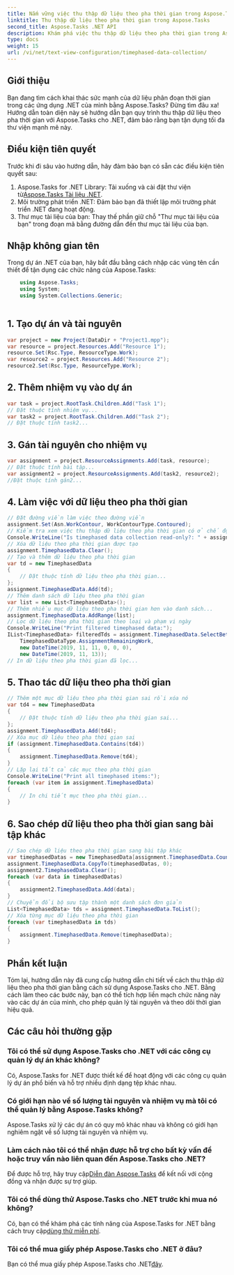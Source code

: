 ```yaml
---
title: Nắm vững việc thu thập dữ liệu theo pha thời gian trong Aspose.Tasks
linktitle: Thu thập dữ liệu theo pha thời gian trong Aspose.Tasks
second_title: Aspose.Tasks .NET API
description: Khám phá việc thu thập dữ liệu theo pha thời gian trong Aspose.Tasks cho .NET. Hướng dẫn từng bước, Câu hỏi thường gặp và hơn thế nữa. Hãy nâng cao khả năng quản lý dự án của bạn ngay hôm nay!
type: docs
weight: 15
url: /vi/net/text-view-configuration/timephased-data-collection/
---
```

## Giới thiệu
Bạn đang tìm cách khai thác sức mạnh của dữ liệu phân đoạn thời gian trong các ứng dụng .NET của mình bằng Aspose.Tasks? Đừng tìm đâu xa! Hướng dẫn toàn diện này sẽ hướng dẫn bạn quy trình thu thập dữ liệu theo pha thời gian với Aspose.Tasks cho .NET, đảm bảo rằng bạn tận dụng tối đa thư viện mạnh mẽ này.
## Điều kiện tiên quyết
Trước khi đi sâu vào hướng dẫn, hãy đảm bảo bạn có sẵn các điều kiện tiên quyết sau:
1.  Aspose.Tasks for .NET Library: Tải xuống và cài đặt thư viện từ[Aspose.Tasks Tài liệu .NET](https://reference.aspose.com/tasks/net/).
2. Môi trường phát triển .NET: Đảm bảo bạn đã thiết lập môi trường phát triển .NET đang hoạt động.
3. Thư mục tài liệu của bạn: Thay thế phần giữ chỗ "Thư mục tài liệu của bạn" trong đoạn mã bằng đường dẫn đến thư mục tài liệu của bạn.
## Nhập không gian tên
Trong dự án .NET của bạn, hãy bắt đầu bằng cách nhập các vùng tên cần thiết để tận dụng các chức năng của Aspose.Tasks:
```csharp
    using Aspose.Tasks;
    using System;
    using System.Collections.Generic;
    
```
## 1. Tạo dự án và tài nguyên
```csharp
var project = new Project(DataDir + "Project1.mpp");
var resource = project.Resources.Add("Resource 1");
resource.Set(Rsc.Type, ResourceType.Work);
var resource2 = project.Resources.Add("Resource 2");
resource2.Set(Rsc.Type, ResourceType.Work);
```
## 2. Thêm nhiệm vụ vào dự án
```csharp
var task = project.RootTask.Children.Add("Task 1");
// Đặt thuộc tính nhiệm vụ...
var task2 = project.RootTask.Children.Add("Task 2");
// Đặt thuộc tính task2...
```
## 3. Gán tài nguyên cho nhiệm vụ
```csharp
var assignment = project.ResourceAssignments.Add(task, resource);
// Đặt thuộc tính bài tập...
var assignment2 = project.ResourceAssignments.Add(task2, resource2);
//Đặt thuộc tính gán2...
```
## 4. Làm việc với dữ liệu theo pha thời gian
```csharp
// Đặt đường viền làm việc theo đường viền
assignment.Set(Asn.WorkContour, WorkContourType.Contoured);
// Kiểm tra xem việc thu thập dữ liệu theo pha thời gian có ở chế độ chỉ đọc hay không
Console.WriteLine("Is timephased data collection read-only?: " + assignment.TimephasedData.IsReadOnly);
// Xóa dữ liệu theo pha thời gian được tạo
assignment.TimephasedData.Clear();
// Tạo và thêm dữ liệu theo pha thời gian
var td = new TimephasedData
{
    // Đặt thuộc tính dữ liệu theo pha thời gian...
};
assignment.TimephasedData.Add(td);
// Thêm danh sách dữ liệu theo pha thời gian
var list = new List<TimephasedData>();
// Thêm nhiều mục dữ liệu theo pha thời gian hơn vào danh sách...
assignment.TimephasedData.AddRange(list);
// Lọc dữ liệu theo pha thời gian theo loại và phạm vi ngày
Console.WriteLine("Print filtered timephased data:");
IList<TimephasedData> filteredTds = assignment.TimephasedData.SelectBetweenStartAndFinish(
    TimephasedDataType.AssignmentRemainingWork,
    new DateTime(2019, 11, 11, 0, 0, 0),
    new DateTime(2019, 11, 13));
// In dữ liệu theo pha thời gian đã lọc...
```
## 5. Thao tác dữ liệu theo pha thời gian
```csharp
// Thêm một mục dữ liệu theo pha thời gian sai rồi xóa nó
var td4 = new TimephasedData
{
    // Đặt thuộc tính dữ liệu theo pha thời gian sai...
};
assignment.TimephasedData.Add(td4);
// Xóa mục dữ liệu theo pha thời gian sai
if (assignment.TimephasedData.Contains(td4))
{
    assignment.TimephasedData.Remove(td4);
}
// Lặp lại tất cả các mục theo pha thời gian
Console.WriteLine("Print all timephased items:");
foreach (var item in assignment.TimephasedData)
{
    // In chi tiết mục theo pha thời gian...
}
```
## 6. Sao chép dữ liệu theo pha thời gian sang bài tập khác
```csharp
// Sao chép dữ liệu theo pha thời gian sang bài tập khác
var timephasedDatas = new TimephasedData[assignment.TimephasedData.Count];
assignment.TimephasedData.CopyTo(timephasedDatas, 0);
assignment2.TimephasedData.Clear();
foreach (var data in timephasedDatas)
{
    assignment2.TimephasedData.Add(data);
}
// Chuyển đổi bộ sưu tập thành một danh sách đơn giản
List<TimephasedData> tds = assignment.TimephasedData.ToList();
// Xóa từng mục dữ liệu theo pha thời gian
foreach (var timephasedData in tds)
{
    assignment.TimephasedData.Remove(timephasedData);
}
```
## Phần kết luận
Tóm lại, hướng dẫn này đã cung cấp hướng dẫn chi tiết về cách thu thập dữ liệu theo pha thời gian bằng cách sử dụng Aspose.Tasks cho .NET. Bằng cách làm theo các bước này, bạn có thể tích hợp liền mạch chức năng này vào các dự án của mình, cho phép quản lý tài nguyên và theo dõi thời gian hiệu quả.
## Các câu hỏi thường gặp
### Tôi có thể sử dụng Aspose.Tasks cho .NET với các công cụ quản lý dự án khác không?
Có, Aspose.Tasks for .NET được thiết kế để hoạt động với các công cụ quản lý dự án phổ biến và hỗ trợ nhiều định dạng tệp khác nhau.
### Có giới hạn nào về số lượng tài nguyên và nhiệm vụ mà tôi có thể quản lý bằng Aspose.Tasks không?
Aspose.Tasks xử lý các dự án có quy mô khác nhau và không có giới hạn nghiêm ngặt về số lượng tài nguyên và nhiệm vụ.
### Làm cách nào tôi có thể nhận được hỗ trợ cho bất kỳ vấn đề hoặc truy vấn nào liên quan đến Aspose.Tasks cho .NET?
 Để được hỗ trợ, hãy truy cập[Diễn đàn Aspose.Tasks](https://forum.aspose.com/c/tasks/15) để kết nối với cộng đồng và nhận được sự trợ giúp.
### Tôi có thể dùng thử Aspose.Tasks cho .NET trước khi mua nó không?
 Có, bạn có thể khám phá các tính năng của Aspose.Tasks for .NET bằng cách truy cập[dùng thử miễn phí](https://releases.aspose.com/).
### Tôi có thể mua giấy phép Aspose.Tasks cho .NET ở đâu?
Bạn có thể mua giấy phép Aspose.Tasks cho .NET[đây](https://purchase.aspose.com/buy).
